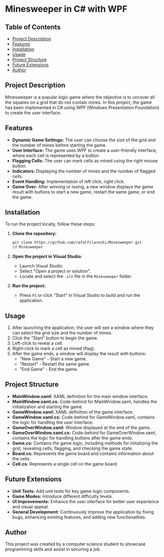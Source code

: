 # Minesweeper in C# with WPF

## Table of Contents
- [Project Description](#project-description)
- [Features](#features)
- [Installation](#installation)
- [Usage](#usage)
- [Project Structure](#project-structure)
- [Future Extensions](#future-extensions)
- [Author](#author)

## Project Description
Minesweeper is a popular logic game where the objective is to uncover all the squares on a grid that do not contain mines. In this project, the game has been implemented in C# using WPF (Windows Presentation Foundation) to create the user interface.

## Features
- **Dynamic Game Settings:** The user can choose the size of the grid and the number of mines before starting the game.
- **User Interface:** The game uses WPF to create a user-friendly interface, where each cell is represented by a button.
- **Flagging Cells:** The user can mark cells as mined using the right mouse button.
- **Indicators:** Displaying the number of mines and the number of flagged cells.
- **Event Handling:** Implementation of left click, right click.
- **Game Over:** After winning or losing, a new window displays the game result with buttons to start a new game, restart the same game, or end the game.

## Installation
To run the project locally, follow these steps:

1. **Clone the repository:**
    ```bash
    git clone https://github.com/rafalfilarecki/Minesweeper.git
    cd Minesweeper
    ```

2. **Open the project in Visual Studio:**
    - Launch Visual Studio.
    - Select "Open a project or solution".
    - Locate and select the `.sln` file in the `Minesweeper` folder.

3. **Run the project:**
    - Press `F5` or click "Start" in Visual Studio to build and run the application.

## Usage
1. After launching the application, the user will see a window where they can select the grid size and the number of mines.
2. Click the "Start" button to begin the game.
3. Left-click to reveal a cell.
4. Right-click to mark a cell as mined (flag).
5. After the game ends, a window will display the result with buttons:
   - "New Game" - Start a new game.
   - "Restart" - Restart the same game.
   - "End Game" - End the game.

## Project Structure
- **MainWindow.xaml:** XAML definition for the main window interface.
- **MainWindow.xaml.cs:** Code-behind for MainWindow.xaml, handles the initialization and starting the game.
- **GameWindow.xaml:** XAML definition of the game interface.
- **GameWindow.xaml.cs:** Code-behind for GameWindow.xaml, contains the logic for handling the user interface.
- **GameOverWindow.xaml:** Window displayed at the end of the game.
- **GameOverWindow.xaml.cs:** Code-behind for GameOverWindow.xaml, contains the logic for handling buttons after the game ends.
- **Game.cs:** Contains the game logic, including methods for initializing the grid, revealing cells, flagging, and checking the game state.
- **Board.cs:** Represents the game board and contains information about the cells.
- **Cell.cs:** Represents a single cell on the game board.

## Future Extensions
- **Unit Tests:** Add unit tests for key game logic components.
- **Game Modes:** Introduce different difficulty levels.
- **UI Improvements:** Enhance the user interface for better user experience and visual appeal.
- **General Development:** Continuously improve the application by fixing bugs, enhancing existing features, and adding new functionalities.

## Author
This project was created by a computer science student to showcase programming skills and assist in securing a job.
